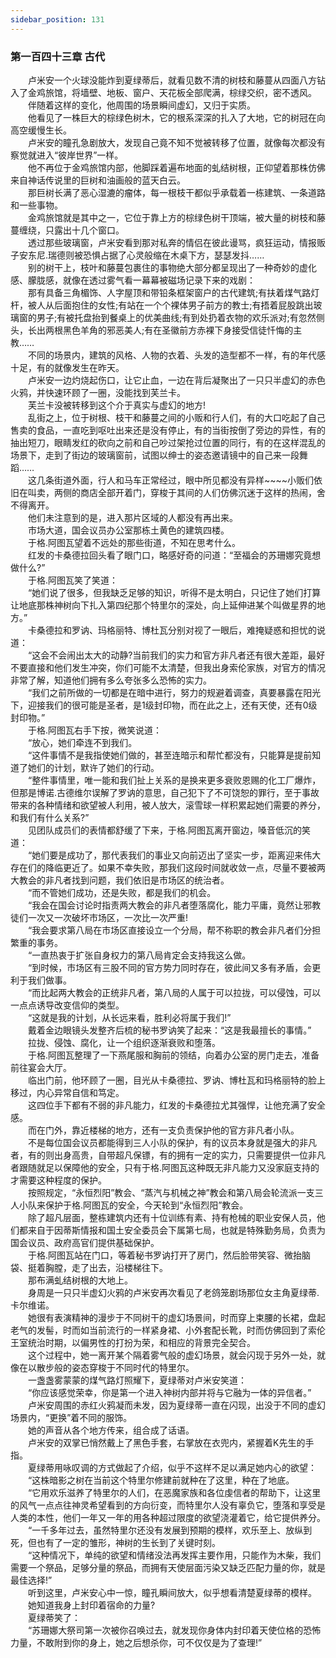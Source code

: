 ```yaml
---
sidebar_position: 131
---
```

### 第一百四十三章 古代  


　　卢米安一个火球没能炸到夏绿蒂后，就看见数不清的树枝和藤蔓从四面八方钻入了金鸡旅馆，将墙壁、地板、窗户、天花板全部爬满，棕绿交织，密不透风。  
　　伴随着这样的变化，他周围的场景瞬间虚幻，又归于实质。  
　　他看见了一株巨大的棕绿色树木，它的根系深深的扎入了大地，它的树冠在向高空缓慢生长。  
　　卢米安的瞳孔急剧放大，发现自己竟不知不觉被转移了位置，就像每次都没有察觉就进入“彼岸世界”一样。  
　　他不再位于金鸡旅馆内部，他脚踩着遍布地面的虬结树根，正仰望着那株仿佛来自神话传说里的巨树和油画般的蓝天白云。  
　　那巨树长满了恶心湿漉的瘤体，每一根枝干都似乎承载着一栋建筑、一条道路和一些事物。  
　　金鸡旅馆就是其中之一，它位于靠上方的棕绿色树干顶端，被大量的树枝和藤蔓缠绕，只露出十几个窗口。  
　　透过那些玻璃窗，卢米安看到那对私奔的情侣在彼此谩骂，疯狂运动，情报贩子安东尼.瑞德则被恐惧占据了心灵般缩在木桌下方，瑟瑟发抖……  
　　别的树干上，枝叶和藤蔓包裹住的事物绝大部分都呈现出了一种奇妙的虚化感、朦胧感，就像在透过雾气看一幕幕被磁场记录下来的戏剧：  
　　那有具备三角楣饰、人字屋顶和带铅条框架窗户的古代建筑;有扶着煤气路灯杆，被人从后面抱住的女性;有站在一个个裸体男子前方的教士;有捂着屁股跳出玻璃窗的男子;有被托盘抬到餐桌上的优美曲线;有到处扔着衣物的欢乐派对;有忽然侧头，长出两根黑色羊角的邪恶美人;有在圣徽前方赤裸下身接受信徒忏悔的主教……  
　　不同的场景内，建筑的风格、人物的衣着、头发的造型都不一样，有的年代感十足，有的就像发生在昨天。  
　　卢米安一边灼烧起伤口，让它止血，一边在背后凝聚出了一只只半虚幻的赤色火鸦，并快速环顾了一圈，没能找到芙兰卡。  
　　芙兰卡没被转移到这个介于真实与虚幻的地方!  
　　乱街之上，位于树根、枝干和藤蔓之间的小贩和行人们，有的大口吃起了自己售卖的食品，一直吃到呕吐出来还是没有停止，有的当街按倒了旁边的异性，有的抽出短刀，眼睛发红的砍向之前和自己吵过架抢过位置的同行，有的在这样混乱的场景下，走到了街边的玻璃窗前，试图以绅士的姿态邀请镜中的自己来一段舞蹈……  
　　这几条街道外面，行人和马车正常经过，眼中所见都没有异样~~~~小贩们依旧在叫卖，两侧的商店全部开着门，穿梭于其间的人们仿佛沉迷于这样的热闹，舍不得离开。  
　　他们未注意到的是，进入那片区域的人都没有再出来。  
　　市场大道，国会议员办公室那栋土黄色的建筑四楼。  
　　于格.阿图瓦望着不远处的那些街道，不知在思考什么。  
　　红发的卡桑德拉回头看了眼门口，略感好奇的问道：“至福会的苏珊娜究竟想做什么?”  
　　于格.阿图瓦笑了笑道：  
　　“她们说了很多，但我缺乏足够的知识，听得不是太明白，只记住了她们打算让地底那株神树向下扎入第四纪那个特里尔的深处，向上延伸进某个叫做星界的地方。”  
　　卡桑德拉和罗讷、玛格丽特、博杜瓦分别对视了一眼后，难掩疑惑和担忧的说道：  
　　“这会不会闹出太大的动静?当前我们的实力和官方非凡者还有很大差距，最好不要直接和他们发生冲突，你们可能不太清楚，但我出身索伦家族，对官方的情况非常了解，知道他们拥有多么夸张多么恐怖的实力。  
　　“我们之前所做的一切都是在暗中进行，努力的规避着调查，真要暴露在阳光下，迎接我们的很可能是圣者，是1级封印物，而在此之上，还有天使，还有0级封印物。”  
　　于格.阿图瓦右手下按，微笑说道：  
　　“放心，她们牵连不到我们。  
　　“这件事情不是我指使她们做的，甚至连暗示和帮忙都没有，只能算是提前知道了她们的计划，默许了她们的行动。  
　　“整件事情里，唯一能和我们扯上关系的是换来更多衰败恩赐的化工厂爆炸，但那是博诺.古德维尔误解了罗讷的意思，自己犯下了不可饶恕的罪行，至于事故带来的各种情绪和欲望被人利用，被人放大，滚雪球一样积累起她们需要的养分，和我们有什么关系?”  
　　见团队成员们的表情都舒缓了下来，于格.阿图瓦离开窗边，嗓音低沉的笑道：  
　　“她们要是成功了，那代表我们的事业又向前迈出了坚实一步，距离迎来伟大存在们的降临更近了。如果不幸失败，那我们这段时间就收敛一点，尽量不要被两大教会的非凡者找到问题，我们依旧是市场区的统治者。  
　　“而不管她们成功，还是失败，都是我们的机会。  
　　“我会在国会讨论时指责两大教会的非凡者堕落腐化，能力平庸，竟然让邪教徒们一次又一次破坏市场区，一次比一次严重!  
　　“我会要求第八局在市场区直接设立一个分局，帮不称职的教会非凡者们分担繁重的事务。  
　　“一直热衷于扩张自身权力的第八局肯定会支持我这么做。  
　　“到时候，市场区有三股不同的官方势力同时存在，彼此间又多有矛盾，会更利于我们做事。  
　　“而比起两大教会的正统非凡者，第八局的人属于可以拉拢，可以侵蚀，可以一点点诱导改变信仰的类型。  
　　“这就是我的计划，从长远来看，胜利必将属于我们!”  
　　戴着金边眼镜头发整齐后梳的秘书罗讷笑了起来：“这是我最擅长的事情。”  
　　拉拢、侵蚀、腐化，让一个组织逐渐衰败和堕落。  
　　于格.阿图瓦整理了一下燕尾服和胸前的领结，向着办公室的房门走去，准备前往宴会大厅。  
　　临出门前，他环顾了一圈，目光从卡桑德拉、罗讷、博杜瓦和玛格丽特的脸上移过，内心异常自信和笃定。  
　　这四位手下都有不弱的非凡能力，红发的卡桑德拉尤其强悍，让他充满了安全感。  
　　而在门外，靠近楼梯的地方，还有一支负责保护他的官方非凡者小队。  
　　不是每位国会议员都能得到三人小队的保护，有的议员本身就是强大的非凡者，有的则出身高贵，自带超凡保镖，有的拥有一定的实力，只需要提供一位非凡者跟随就足以保障他的安全，只有于格.阿图瓦这种既无非凡能力又没家庭支持的才需要这种程度的保护。  
　　按照规定，“永恒烈阳”教会、“蒸汽与机械之神”教会和第八局会轮流派一支三人小队来保护于格.阿图瓦的安全，今天轮到“永恒烈阳”教会。  
　　除了超凡层面，整栋建筑内还有十位训练有素、持有枪械的职业安保人员，他们都来自于因蒂斯情报和国土安全委员会下属第七局，也就是特殊勤务局，负责为国会议员、政府高官们提供基础保护。  
　　于格.阿图瓦站在门口，等着秘书罗讷打开了房门，然后脸带笑容、微抬脑袋、挺着胸膛，走了出去，沿楼梯往下。  
　　那布满虬结树根的大地上。  
　　身周是一只只半虚幻火鸦的卢米安再次看见了老鸽笼剧场那位女主角夏绿蒂.卡尔维诺。  
　　她很有表演精神的漫步于不同树干的虚幻场景间，时而穿上束腰的长裙，盘起老气的发髻，时而如当前流行的一样紧身裙、小外套配长靴，时而仿佛回到了索伦王室统治时期，以偏男性的打扮为荣，和相应的背景完全契合。  
　　这个过程中，她一离开某个隔着雾气般的虚幻场景，就会闪现于另外一处，就像在以散步般的姿态穿梭于不同时代的特里尔。  
　　一盏盏雾蒙蒙的煤气路灯照耀下，夏绿蒂对卢米安笑道：  
　　“你应该感觉荣幸，你是第一个进入神树内部并将与它融为一体的异信者。”  
　　卢米安周围的赤红火鸦凝而未发，因为夏绿蒂一直在闪现，出没于不同的虚幻场景内，“更换”着不同的服饰。  
　　她的声音从各个地方传来，组合成了话语。  
　　卢米安的双掌已悄然戴上了黑色手套，右掌放在衣兜内，紧握着K先生的手指。  
　　夏绿蒂用咏叹调的方式做起了介绍，似乎不这样不足以满足她内心的欲望：  
　　“这株暗影之树在当前这个特里尔修建前就种在了这里，种在了地底。  
　　“它用欢乐滋养了特里尔的人们，在恶魔家族和各位虔信者的帮助下，让这里的风气一点点往神灵希望看到的方向衍变，而特里尔人没有辜负它，堕落和享受是人类的本性，他们一年又一年的用各种超过限度的欲望浇灌着它，给它提供养分。  
　　“一千多年过去，虽然特里尔还没有发展到预期的模样，欢乐至上、放纵到死，但也有了一定的雏形，神树的生长到了关键时刻。  
　　“这种情况下，单纯的欲望和情绪没法再发挥主要作用，只能作为木柴，我们需要一个祭品，足够分量的祭品，而拥有天使层面污染又缺乏匹配力量的你，就是最佳选择!”  
　　听到这里，卢米安心中一惊，瞳孔瞬间放大，似乎想看清楚夏绿蒂的模样。  
　　她知道我身上封印着宿命的力量?  
　　夏绿蒂笑了：  
　　“苏珊娜大祭司第一次被你召唤过去，就发现你身体内封印着天使位格的恐怖力量，不敢附到你的身上，她之后想杀你，可不仅仅是为了查理!”  
